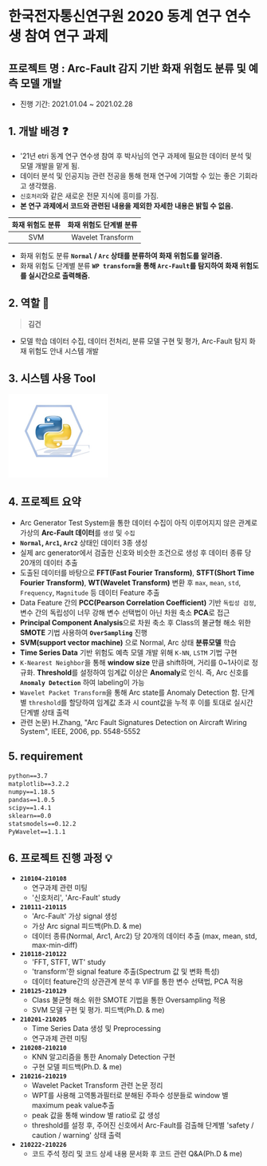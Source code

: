 # 한국전자통신연구원 2020 동계 연구 연수생 참여 연구 과제

## 프로젝트 명 : Arc-Fault 감지 기반 화재 위험도 분류 및 예측 모델 개발
- 진행 기간: 2021.01.04 ~ 2021.02.28

## 1. 개발 배경 :question:
- '21년 etri 동계 연구 연수생 참여 후 박사님의 연구 과제에 필요한 데이터 분석 및 모델 개발을 맡게 됨.
- 데이터 분석 및 인공지능 관련 전공을 통해 현재 연구에 기여할 수 있는 좋은 기회라고 생각했음.
- `신호처리`와 같은 새로운 전문 지식에 흥미를 가짐.
- **본 연구 과제에서 코드와 관련된 내용을 제외한 자세한 내용은 밝힐 수 없음.**

| **화재 위험도 분류** | **화재 위험도 단계별 분류** |
| :-----------: | :-----------: |
| SVM | Wavelet Transform |

- 화재 위험도 분류 **`Normal` / `Arc` 상태를 분류하여 화재 위험도를 알려줌.**
- 화재 위험도 단계별 분류 **`WP transform`을 통해 `Arc-Fault`를 탐지하여 화재 위험도를 실시간으로 출력해줌.**

## 2. 역할 :two_men_holding_hands:
> **김건**
- 모델 학습 데이터 수집, 데이터 전처리, 분류 모델 구현 및 평가, Arc-Fault 탐지 화재 위험도 안내 시스템 개발

## 3. 시스템 사용 Tool
<div>
  <img width="200" src="https://github.com/GeonKimdcu/SideProject/blob/main/Arc-Fault/_img/ppy.PNG">
</div>

## 4. 프로젝트 요약
- Arc Generator Test System을 통한 데이터 수집이 아직 이루어지지 않은 관계로 가상의 **Arc-Fault 데이터**를 `생성` 및 `수집`
- **`Normal`, `Arc1`, `Arc2`** 상태인 데이터 3종 생성
- 실제 arc generator에서 검출한 신호와 비슷한 조건으로 생성 후 데이터 종류 당 20개의 데이터 추출
- 도출된 데이터를 바탕으로 **FFT(Fast Fourier Transform)**, **STFT(Short Time Fourier Transform)**, **WT(Wavelet Transform)** 변환 후 `max`, `mean`, `std`, `Frequency`, `Magnitude` 등 데이터 Feature 추출
- Data Feature 간의 **PCC(Pearson Correlation Coefficient)** 기반 `독립성 검정`, 변수 간의 독립성이 너무 강해 변수 선택법이 아닌 차원 축소 **PCA**로 접근
- **Principal Component Analysis**으로 차원 축소 후 Class의 불균형 해소 위한 **SMOTE** 기법 사용하여 **`OverSampling`** 진행
- **SVM(support vector machine)** 으로 Normal, Arc 상태 **분류모델** 학습
- **Time Series Data** 기반 위험도 예측 모델 개발 위해 `K-NN`, `LSTM` 기법 구현
- `K-Nearest Neighbor`을 통해 **window size** 만큼 shift하며, 거리를 0~1사이로 정규화. **Threshold**를 설정하여 임계값 이상은 **Anomaly**로 인식. 즉, Arc 신호를 **`Anomaly Detection`** 하여 labeling이 가능
- `Wavelet Packet Transform`을 통해 Arc state를 Anomaly Detection 함. 단계별 `threshold`를 할당하여 임계값 초과 시 count값을 누적 후 이를 토대로 실시간 단계별 상태 출력
- 관련 논문) H.Zhang, "Arc Fault Signatures Detection on Aircraft Wiring System", IEEE, 2006, pp. 5548-5552


## 5. requirement
```
python==3.7
matplotlib==3.2.2
numpy==1.18.5
pandas==1.0.5
scipy==1.4.1
sklearn==0.0
statsmodels==0.12.2
PyWavelet==1.1.1
```

## 6. 프로젝트 진행 과정 :bulb:

- **`210104-210108`**
  - 연구과제 관련 미팅
  - '신호처리', 'Arc-Fault' study
- **`210111-210115`**
  - 'Arc-Fault' 가상 signal 생성
  - 가상 Arc signal 피드백(Ph.D. & me)
  - 데이터 종류(Normal, Arc1, Arc2) 당 20개의 데이터 추출 (max, mean, std, max-min-diff)
- **`210118-210122`**
  - 'FFT, STFT, WT' study
  - 'transform'한 signal feature 추출(Spectrum 값 및 변화 특성)
  - 데이터 feature간의 상관관계 분석 후 VIF를 통한 변수 선택법, PCA 적용
- **`210125-210129`**
  - Class 불균형 해소 위한 SMOTE 기법을 통한 Oversampling 적용
  - SVM 모델 구현 및 평가. 피드백(Ph.D. & me)
- **`210201-210205`**
  - Time Series Data 생성 및 Preprocessing
  - 연구과제 관련 미팅
- **`210208-210210`**
  - KNN 알고리즘을 통한 Anomaly Detection 구현
  - 구현 모델 피드백(Ph.D. & me)
- **`210216-210219`**
  - Wavelet Packet Transform 관련 논문 정리
  - WPT를 사용해 고역통과필터로 분해된 주파수 성분들로 window 별 maximum peak value추출
  - peak 값을 통해 window 별 ratio로 값 생성
  - threshold를 설정 후, 주어진 신호에서 Arc-Fault를 검출해 단계별 'safety / caution / warning' 상태 출력
- **`210222-210226`**
  - 코드 주석 정리 및 코드 상세 내용 문서화 후 코드 관련 Q&A(Ph.D & me)

